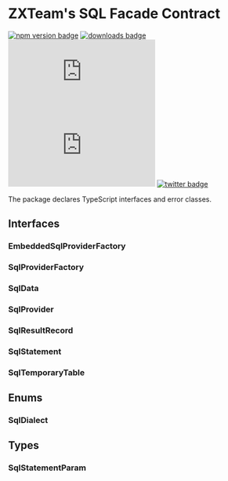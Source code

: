 # ZXTeam's SQL Facade Contract 
[![npm version badge](https://img.shields.io/npm/v/@zxteam/sql.svg)](https://www.npmjs.com/package/@zxteam/sql)
[![downloads badge](https://img.shields.io/npm/dm/@zxteam/sql.svg)](https://www.npmjs.com/package/@zxteam/sql)
[![commit activity badge](https://img.shields.io/github/commit-activity/m/zxteamorg/node.sql)](https://github.com/zxteamorg/node.sql/pulse)
[![last commit badge](https://img.shields.io/github/last-commit/zxteamorg/node.sql)](https://github.com/zxteamorg/node.sql/graphs/commit-activity)
[![twitter badge](https://img.shields.io/twitter/follow/zxteamorg?style=social&logo=twitter)](https://twitter.com/zxteamorg)

The package declares TypeScript interfaces and error classes.

## Interfaces
### EmbeddedSqlProviderFactory
### SqlProviderFactory
### SqlData
### SqlProvider
### SqlResultRecord
### SqlStatement
### SqlTemporaryTable

## Enums
### SqlDialect

## Types
### SqlStatementParam
